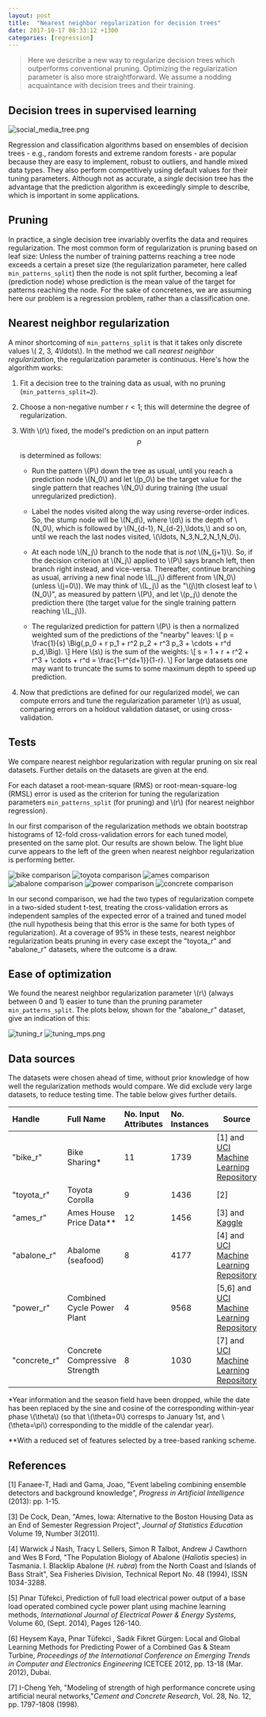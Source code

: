 ```yaml
---
layout: post
title:  "Nearest neighbor regularization for decision trees"
date: 2017-10-17 08:33:12 +1300
categories: [regression]
---
```


> Here we describe a new way to regularize decision trees which
> outperforms conventional pruning. Optimizing the regularization
> parameter is also more straightforward. We
> assume a nodding acquaintance with decision trees and their
> training.

## Decision trees in supervised learning

![social_media_tree.png]({{base.url}}/assets/social_media_tree.png)

Regression and classification
algorithms based on ensembles of decision trees - e.g., random forests
and extreme random forests - are popular because they are easy to
implement, robust to outliers, and handle mixed data types. They also
perform competitively using default values for their tuning
parameters. Although not as accurate, a *single* decision tree has the
advantage that the prediction algorithm is exceedingly simple to
describe, which is important in some applications.

## Pruning
In practice, a single decision tree invariably overfits the
data and requires regularization. The most common form of
regularization is pruning based on leaf size: Unless the number of
training patterns reaching a tree node exceeds a certain a preset size
(the regularization parameter, here called `min_patterns_split`) then
the node is not split further, becoming a leaf (prediction node) whose
prediction is the mean value of the target for patterns reaching the
node. For the sake of concretenes, we are assuming here our problem is a
regression problem, rather than a classification one.

## Nearest neighbor regularization
A minor shortcoming of `min_patterns_split` is that it takes only discrete
values \\( 2, 3, 4\ldots\\). In the method we call *nearest neighbor
regularization*, the regularization parameter is continuous. Here's how
the algorithm works:

1. Fit a decision tree to the training data as usual, with no pruning
(`min_patterns_split=2`).

2. Choose a non-negative number $r<1$; this will determine the
degree of regularization.

3. With \\(r\\) fixed, the  model's prediction on an input pattern $$P$$ is
determined as follows:

    - Run the pattern \\(P\\) down the tree as usual, until you reach
      a  prediction node \\(N_0\\) and let \\(p_0\\) be the
      target value for the single pattern that reaches \\(N_0\\)
      during training (the usual unregularized prediction).

    - Label the nodes visited along the way using reverse-order
      indices. So, the stump node will be \\(N_d\\), where \\(d\\) is
      the depth of \\(N_0\\), which is followed by \\(N_{d-1},
      N_{d-2},\ldots,\\) and so on, until we reach the last nodes
      visited, \\(\ldots, N_3,N_2,N_1,N_0\\).

   - At each node \\(N_j\\) branch to the node that is *not*
     \\(N_{j+1}\\). So, if the decision criterion at \\(N_j\\) applied to \\(P\\)
     says branch left, then branch right instead, and vice-versa. Thereafter,
     continue branching as usual, arriving a new final node
     \\(L_j\\) different from \\(N_0\\) (unless \\(j=0\\)). We may think of \\(L_j\\) as
     the "\\(j\\)th closest leaf to \\(N_0\\)", as measured by pattern
     \\(P\\), and let \\(p_j\\) denote the prediction there (the
     target value for  the single training pattern reaching \\(L_j\\)).

    - The regularized prediction for pattern \\(P\\) is then a normalized weighted
    sum of the predictions of  the "nearby" leaves:
    \\[
		p = \frac{1}{s} \Big(\,p_0 +  r p_1 + r^2 p_2 + r^3 p_3 + \cdots + r^d p_d\,\Big).
    \\] 
    Here \\(s\\) is the sum of the weights:
    \\[
       s = 1 + r + r^2 + r^3 + \cdots + r^d = \frac{1-r^{d+1}}{1-r}.
    \\]
    For large datasets one may want to truncate the sums to some
    maximum depth to speed up prediction.

4. Now that predictions are defined for our regularized model, we can compute
    errors and tune the regularization parameter \\(r\\) as usual,
    comparing errors on a holdout validation dataset, or using
    cross-validation.

## Tests
We compare nearest neighbor regularization with regular pruning on
six real datasets. Further details
on the datasets are given at the end.

For each dataset a root-mean-square (RMS) or root-mean-square-log
(RMSL) error is used as the criterion for tuning the regularization
parameters `min_patterns_split` (for pruning) and \\(r\\) (for nearest
neighbor regression). 

In our first comparison of the regularization methods
we obtain bootstrap histograms of 12-fold cross-validation errors
for each tuned model, presented on the same plot.  Our results are shown
below. The light blue curve appears to the left of the green when nearest neighbor regularization is performing better.

![bike comparison]({{base.url}}/assets/bike_r.png)
![toyota comparison]({{base.url}}/assets/toyota_r.png) 
![ames comparison]({{base.url}}/assets/ames_r.png)
![abalone comparison]({{base.url}}/assets/abalone_r.png)
![power comparison]({{base.url}}/assets/power_r.png)
![concrete comparison]({{base.url}}/assets/concrete_r.png)

In our second comparison, we had the two types of regularization
compete in a two-sided student t-test, treating the cross-validation
errors as independent samples of the expected error of a trained and
tuned model (the null hypothesis being that this error is the same for
both types of regularization). At a coverage of 95% in these tests,
nearest neighbor regularization beats pruning in every case except the
"toyota_r" and "abalone_r" datasets, where the outcome is a draw.

## Ease of optimization
We found the nearest neighbor regularization
parameter \\(r\\) (always between 0 and 1) easier to tune than the
pruning parameter `min_patterns_split`. The plots below, shown for the
"abalone_r" dataset, give an indication of this:

![tuning_r]({{base.url}}/assets/tuning_r.png)
![tuning_mps.png]({{base.url}}/assets/tuning_mps.png)

## Data sources
The datasets were chosen ahead of time, without prior
knowledge of how well the regularization methods would compare. We did
exclude very large datasets, to reduce testing time. The table below gives further details.

Handle    | Full Name                  | No. Input Attributes | No. Instances | Source
:---------|:---------------------------|:---------------------|:--------------|-------
"bike_r"  | Bike Sharing*              | 11                   | 1739          | [1] and [UCI Machine Learning Repository](https://archive.ics.uci.edu/ml/datasets/bike+sharing+dataset)
"toyota_r"| Toyota Corolla             | 9                    | 1436          | [2]
"ames_r"  | Ames House Price Data**    | 12                   | 1456          | [3] and [Kaggle](https://www.kaggle.com/c/house-prices-advanced-regression-techniques/data)
"abalone_r"| Abalome (seafood)          | 8                    | 4177          | [4] and [UCI Machine Learning Repository](https://archive.ics.uci.edu/ml/datasets/abalone)
"power_r" | Combined Cycle Power Plant | 4                    | 9568          | [5,6] and [UCI Machine Learning Repository](https://archive.ics.uci.edu/ml/datasets/Combined+Cycle+Power+Plant)
"concrete_r"   | Concrete Compressive Strength | 8 | 1030 | [7] and [UCI Machine Learning Repository](https://archive.ics.uci.edu/ml/datasets/Concrete+Compressive+Strength)

*Year information and the season field have been dropped, while the
date has been replaced by the sine and cosine of the corresponding
within-year phase \\(\theta\\) (so that \\(\theta=0\\) corresps to
January 1st, and \\(\theta=\pi\\) corresponding to the middle of the
calendar year).

**With a reduced set of features selected by a tree-based ranking scheme.

## References

[1] Fanaee-T, Hadi and Gama, Joao, "Event labeling combining ensemble detectors and background knowledge", *Progress in Artificial Intelligence* (2013): pp. 1-15. 

[3] De Cock, Dean, "Ames, Iowa: Alternative to the Boston Housing Data as an End of Semester Regression Project", *Journal of Statistics Education* Volume 19, Number 3(2011).

[4] Warwick J Nash, Tracy L Sellers, Simon R Talbot, Andrew J Cawthorn and Wes B Ford,
"The Population Biology of Abalone (_Haliotis_ species) in Tasmania. I. Blacklip Abalone (_H. rubra_) from the North Coast and Islands of Bass Strait", 
Sea Fisheries Division, Technical Report No. 48 (1994), ISSN 1034-3288.

[5] Pınar Tüfekci, Prediction of full load electrical power output of a base load operated combined cycle power plant using machine learning methods, *International Journal of Electrical Power & Energy Systems*, Volume 60, (Sept. 2014), Pages 126-140.

[6] Heysem Kaya, Pınar Tüfekci , Sadık Fikret Gürgen: Local and Global Learning Methods for Predicting Power of a Combined Gas & Steam Turbine, *Proceedings of the International Conference on Emerging Trends in Computer and Electronics Engineering* ICETCEE 2012, pp. 13-18 (Mar. 2012), Dubai.

[7] I-Cheng Yeh, "Modeling of strength of high performance concrete using artificial neural networks,"*Cement and Concrete Research*, Vol. 28, No. 12, pp. 1797-1808 (1998).
